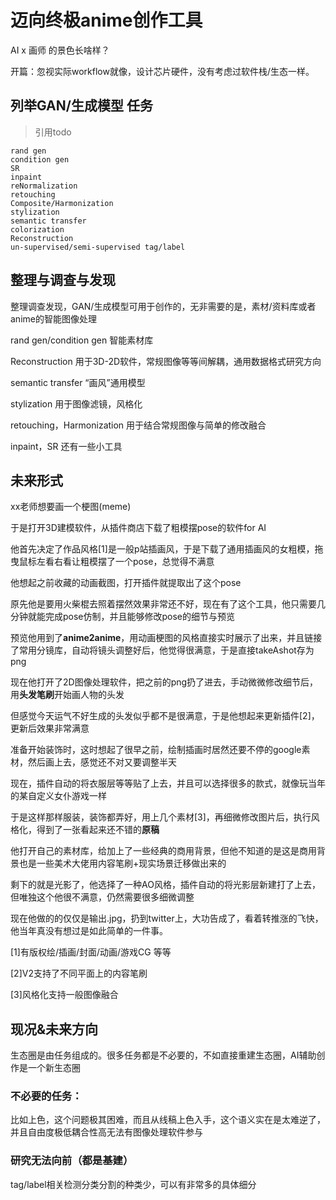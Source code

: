 # 迈向终极anime创作工具

AI x 画师 的景色长啥样？

开篇：忽视实际workflow就像，设计芯片硬件，没有考虑过软件栈/生态一样。

## 列举GAN/生成模型 任务

> 引用todo 
```
rand gen
condition gen
SR
inpaint
reNormalization
retouching
Composite/Harmonization
stylization
semantic transfer
colorization
Reconstruction
un-supervised/semi-supervised tag/label
```

## 整理与调查与发现

整理调查发现，GAN/生成模型可用于创作的，无非需要的是，素材/资料库或者anime的智能图像处理

rand gen/condition gen 智能素材库

Reconstruction 用于3D-2D软件，常规图像等等间解耦，通用数据格式研究方向

semantic transfer “画风”通用模型

stylization 用于图像滤镜，风格化

retouching，Harmonization 用于结合常规图像与简单的修改融合

inpaint，SR 还有一些小工具

## 未来形式

xx老师想要画一个梗图(meme)

于是打开3D建模软件，从插件商店下载了粗模摆pose的软件for AI

他首先决定了作品风格[1]是一般p站插画风，于是下载了通用插画风的女粗模，拖曳鼠标左看右看让粗模摆了一个pose，总觉得不满意

他想起之前收藏的动画截图，打开插件就提取出了这个pose

原先他是要用火柴棍去照着摆然效果非常还不好，现在有了这个工具，他只需要几分钟就能完成pose仿制，并且能够修改pose的细节与预览

预览他用到了**anime2anime**，用动画梗图的风格直接实时展示了出来，并且链接了常用分镜库，自动将镜头调整好后，他觉得很满意，于是直接takeAshot存为png

现在他打开了2D图像处理软件，把之前的png扔了进去，手动微微修改细节后，用**头发笔刷**开始画人物的头发

但感觉今天运气不好生成的头发似乎都不是很满意，于是他想起来更新插件[2]，更新后效果非常满意

准备开始装饰时，这时想起了很早之前，绘制插画时居然还要不停的google素材，然后画上去，感觉还不对又要调整半天

现在，插件自动的将衣服层等等贴了上去，并且可以选择很多的款式，就像玩当年的某自定义女仆游戏一样

于是这样那样服装，装饰都弄好，用上几个素材[3]，再细微修改图片后，执行风格化，得到了一张看起来还不错的**原稿**

他打开自己的素材库，给加上了一些经典的商用背景，但他不知道的是这是商用背景也是一些美术大佬用内容笔刷+现实场景迁移做出来的

剩下的就是光影了，他选择了一种AO风格，插件自动的将光影层新建打了上去，但唯独这个他很不满意，仍然需要很多细微调整

现在他做的的仅仅是输出.jpg，扔到twitter上，大功告成了，看着转推涨的飞快，他当年真没有想过是如此简单的一件事。

[1]有版权绘/插画/封面/动画/游戏CG 等等

[2]V2支持了不同平面上的内容笔刷

[3]风格化支持一般图像融合


## 现况&未来方向
生态圈是由任务组成的。很多任务都是不必要的，不如直接重建生态圈，AI辅助创作是一个新生态圈

### 不必要的任务：

比如上色，这个问题极其困难，而且从线稿上色入手，这个语义实在是太难逆了，并且自由度极低耦合性高无法有图像处理软件参与

### 研究无法向前（都是基建）

tag/label相关检测分类分割的种类少，可以有非常多的具体细分


